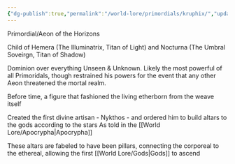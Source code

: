 ```yaml
---
{"dg-publish":true,"permalink":"/world-lore/primordials/kruphix/","updated":"2024-12-23T12:38:30.778-05:00"}
---
```


Primordial/Aeon of the Horizons 

Child of Hemera (The Illuminatrix, Titan of Light) and Nocturna (The Umbral Soveirgn, Titan of Shadow)

Dominion over everything Unseen & Unknown. Likely the most powerful of all Primoridals, though restrained his powers for the event that any other Aeon threatened the mortal realm. 

Before time, a figure that fashioned the living etherborn from the weave itself

Created the first divine artisan - Nykthos - and ordered him to build altars to the gods according to the stars
	As told in the [[World Lore/Apocrypha\|Apocrypha]]

These altars are fabeled to have been pillars, connecting the corporeal to the ethereal, allowing the first [[World Lore/Gods\|Gods]] to ascend